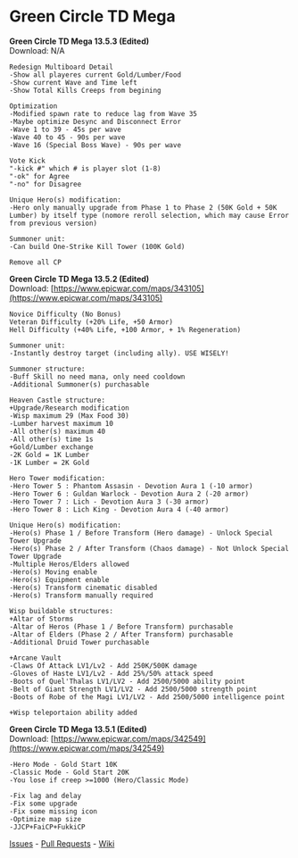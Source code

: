 # Green Circle TD Mega
<b>Green Circle TD Mega 13.5.3 (Edited)</b><br>
Download: N/A
```
Redesign Multiboard Detail
-Show all playeres current Gold/Lumber/Food
-Show current Wave and Time left
-Show Total Kills Creeps from begining

Optimization
-Modified spawn rate to reduce lag from Wave 35
-Maybe optimize Desync and Disconnect Error
-Wave 1 to 39 - 45s per wave
-Wave 40 to 45 - 90s per wave
-Wave 16 (Special Boss Wave) - 90s per wave

Vote Kick
"-kick #" which # is player slot (1-8)
"-ok" for Agree
"-no" for Disagree

Unique Hero(s) modification:
-Hero only manually upgrade from Phase 1 to Phase 2 (50K Gold + 50K Lumber) by itself type (nomore reroll selection, which may cause Error from previous version)

Summoner unit:
-Can build One-Strike Kill Tower (100K Gold)

Remove all CP
```
<b>Green Circle TD Mega 13.5.2 (Edited)</b><br>
Download: [https://www.epicwar.com/maps/343105](https://www.epicwar.com/maps/343105)
```
Novice Difficulty (No Bonus)
Veteran Difficulty (+20% Life, +50 Armor)
Hell Difficulty (+40% Life, +100 Armor, + 1% Regeneration)

Summoner unit:
-Instantly destroy target (including ally). USE WISELY!

Summoner structure:
-Buff Skill no need mana, only need cooldown 
-Additional Summoner(s) purchasable

Heaven Castle structure:
+Upgrade/Research modification
-Wisp maximum 29 (Max Food 30)
-Lumber harvest maximum 10 
-All other(s) maximum 40
-All other(s) time 1s
+Gold/Lumber exchange
-2K Gold = 1K Lumber
-1K Lumber = 2K Gold

Hero Tower modification:
-Hero Tower 5 : Phantom Assasin - Devotion Aura 1 (-10 armor)
-Hero Tower 6 : Guldan Warlock - Devotion Aura 2 (-20 armor)
-Hero Tower 7 : Lich - Devotion Aura 3 (-30 armor)
-Hero Tower 8 : Lich King - Devotion Aura 4 (-40 armor)

Unique Hero(s) modification:
-Hero(s) Phase 1 / Before Transform (Hero damage) - Unlock Special Tower Upgrade
-Hero(s) Phase 2 / After Transform (Chaos damage) - Not Unlock Special Tower Upgrade
-Multiple Heros/Elders allowed
-Hero(s) Moving enable
-Hero(s) Equipment enable
-Hero(s) Transform cinematic disabled
-Hero(s) Transform manually required

Wisp buildable structures:
+Altar of Storms
-Altar of Heros (Phase 1 / Before Transform) purchasable
-Altar of Elders (Phase 2 / After Transform) purchasable
-Additional Druid Tower purchasable

+Arcane Vault
-Claws Of Attack LV1/Lv2 - Add 250K/500K damage
-Gloves of Haste LV1/Lv2 - Add 25%/50% attack speed
-Boots of Quel'Thalas LV1/LV2 - Add 2500/5000 ability point
-Belt of Giant Strength LV1/LV2 - Add 2500/5000 strength point
-Boots of Robe of the Magi LV1/LV2 - Add 2500/5000 intelligence point

+Wisp teleportaion ability added
```
<b>Green Circle TD Mega 13.5.1 (Edited)</b><br>
Download: [https://www.epicwar.com/maps/342549](https://www.epicwar.com/maps/342549)
```
-Hero Mode - Gold Start 10K
-Classic Mode - Gold Start 20K
-You lose if creep >=1000 (Hero/Classic Mode)

-Fix lag and delay
-Fix some upgrade
-Fix some missing icon
-Optimize map size
-JJCP+FaiCP+FukkiCP
```
[Issues](https://github.com/wcedit/wcedit.github.io/issues) - [Pull Requests](https://github.com/wcedit/wcedit.github.io/pulls) - [Wiki](https://github.com/wcedit/wcedit.github.io/wiki)
